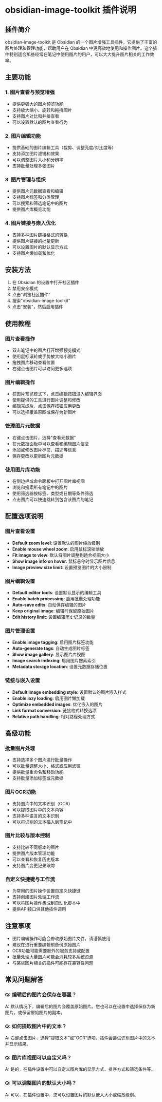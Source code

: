 # obsidian-image-toolkit 插件说明

## 插件简介
obsidian-image-toolkit 是 Obsidian 的一个图片增强工具插件，它提供了丰富的图片处理和管理功能，帮助用户在 Obsidian 中更高效地使用和操作图片。这个插件特别适合那些经常在笔记中使用图片的用户，可以大大提升图片相关的工作效率。

## 主要功能

### 1. 图片查看与预览增强
- 提供更强大的图片预览功能
- 支持放大缩小、旋转和拖拽图片
- 支持图片对比和并排查看
- 可以设置默认的图片查看行为

### 2. 图片编辑功能
- 提供基础的图片编辑工具（裁剪、调整亮度/对比度等）
- 支持添加图片滤镜和效果
- 可以调整图片大小和分辨率
- 支持批量处理多张图片

### 3. 图片管理与组织
- 提供图片元数据查看和编辑
- 支持图片标签和分类管理
- 可以搜索和筛选笔记中的图片
- 提供图片库概览功能

### 4. 图片链接与嵌入优化
- 支持多种图片链接格式的转换
- 提供图片链接的批量更新
- 可以设置图片的默认显示方式
- 支持图片懒加载和优化

## 安装方法
1. 在 Obsidian 的设置中打开社区插件
2. 禁用安全模式
3. 点击"浏览社区插件"
4. 搜索"obsidian-image-toolkit"
5. 点击"安装"，然后启用插件

## 使用教程

### 图片查看操作
- 双击笔记中的图片打开增强预览模式
- 使用鼠标滚轮或手势放大缩小图片
- 拖拽图片移动查看位置
- 右键点击图片可以访问更多选项

### 图片编辑操作
- 在图片预览模式下，点击编辑按钮进入编辑界面
- 使用提供的工具进行图片调整和修改
- 编辑完成后，点击保存按钮应用更改
- 可以选择覆盖原图或保存为新图片

### 管理图片元数据
- 右键点击图片，选择"查看元数据"
- 在元数据面板中可以查看和编辑图片信息
- 添加或修改图片标签、描述等信息
- 保存更改以更新图片元数据

### 使用图片库功能
- 在侧边栏或命令面板中打开图片库视图
- 浏览和搜索所有笔记中的图片
- 使用筛选器按标签、类型或日期等条件筛选
- 点击图片可以快速跳转到包含该图片的笔记

## 配置选项说明

### 图片查看设置
- **Default zoom level**: 设置默认的图片缩放级别
- **Enable mouse wheel zoom**: 启用鼠标滚轮缩放
- **Fit image to view**: 默认将图片调整到适合视图大小
- **Show image info on hover**: 鼠标悬停时显示图片信息
- **Image preview size limit**: 设置预览图片的大小限制

### 图片编辑设置
- **Default editor tools**: 设置默认显示的编辑工具
- **Enable batch processing**: 启用批量处理功能
- **Auto-save edits**: 自动保存编辑的图片
- **Keep original image**: 编辑时保留原始图片
- **Edit history limit**: 设置编辑历史记录的数量

### 图片管理设置
- **Enable image tagging**: 启用图片标签功能
- **Auto-generate tags**: 自动生成图片标签
- **Show image gallery**: 显示图片库视图
- **Image search indexing**: 启用图片搜索索引
- **Metadata storage location**: 设置元数据存储位置

### 链接与嵌入设置
- **Default image embedding style**: 设置默认的图片嵌入样式
- **Enable lazy loading**: 启用图片懒加载
- **Optimize embedded images**: 优化嵌入的图片
- **Link format conversion**: 链接格式转换选项
- **Relative path handling**: 相对路径处理方式

## 高级功能

### 批量图片处理
- 支持选择多个图片进行批量操作
- 可以批量调整大小、格式或应用滤镜
- 提供批量重命名和移动功能
- 支持批量添加标签或元数据

### 图片OCR功能
- 支持图片中的文本识别（OCR）
- 可以提取图片中的文本内容
- 支持多种语言的文本识别
- 可以将识别的文本插入到笔记中

### 图片比较与版本控制
- 支持比较不同版本的图片
- 提供图片版本管理功能
- 可以查看和恢复历史版本
- 支持图片变更记录跟踪

### 自定义快捷键与工作流
- 为常用的图片操作设置自定义快捷键
- 支持创建图片处理工作流
- 可以将图片操作集成到自动化脚本中
- 提供API接口供其他插件调用

## 注意事项
- 图片编辑操作可能会修改原始图片文件，请谨慎使用
- 建议在进行重要编辑前备份原始图片
- OCR功能可能需要额外的服务支持或配置
- 批量处理大量图片可能会消耗较多系统资源
- 与某些图片相关的插件可能存在兼容性问题

## 常见问题解答

### Q: 编辑后的图片会保存在哪里？
A: 默认情况下，编辑后的图片会覆盖原始图片。您也可以在设置中选择保存为新图片，或保留原始图片的副本。

### Q: 如何提取图片中的文本？
A: 右键点击图片，选择"提取文本"或"OCR"选项，插件会尝试识别图片中的文本并显示结果。

### Q: 图片库视图可以自定义吗？
A: 是的，在插件设置中可以自定义图片库的显示方式、排序方式和筛选条件等。

### Q: 可以调整图片的默认大小吗？
A: 可以，在插件设置中，您可以设置图片的默认嵌入大小或缩放级别。